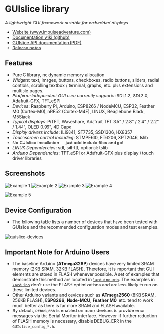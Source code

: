 # GUIslice library #
*A lightweight GUI framework suitable for embedded displays*
- [Website (www.impulseadventure.com)](https://www.impulseadventure.com/elec/guislice-gui.html)
- [Documentation wiki (github)](https://github.com/ImpulseAdventure/GUIslice/wiki)
- [GUIslice API documentation (PDF)](https://github.com/ImpulseAdventure/GUIslice/raw/master/docs/GUIslice_ref.pdf)
- [Release notes](https://github.com/ImpulseAdventure/GUIslice/releases)

## Features ##
- Pure C library, no dynamic memory allocation
- *Widgets*: text, images, buttons, checkboxes, radio buttons, sliders,
  radial controls, scrolling textbox / terminal, graphs, etc. plus extensions and multiple pages.
- *Platform-independent GUI core currently supports*: SDL1.2, SDL2.0, Adafruit-GFX, TFT_eSPI
- *Devices*: Raspberry Pi, Arduino, ESP8266 / NodeMCU, ESP32, Feather M0 (Cortex-M0), nRF52 (Cortex-M4F), LINUX, Beaglebone Black, M5Stack
- *Typical displays*: PiTFT, Waveshare, Adafruit TFT 3.5" / 2.8" / 2.4" / 2.2" / 1.44", OLED 0.96", 4D Cape
- *Display drivers include*: ILI9341, ST7735, SSD1306, HX8357
- *Touchscreen control including*: STMPE610, FT6206, XPT2046, tslib
- No GUIslice installation -- just add include files and go!
- *LINUX Dependencies*: sdl, sdl-ttf, optional: tslib
- *Arduino Dependencies*: TFT_eSPI or Adafruit-GFX plus display / touch driver libraries

## Screenshots ##

![Example 1](http://www.impulseadventure.com/elec/images/sdl_menu1.png)
![Example 2](http://www.impulseadventure.com/elec/images/microsdl-ex07.png)
![Example 3](http://www.impulseadventure.com/elec/images/guislice-ex06.png)
![Example 4](http://www.impulseadventure.com/elec/images/guislice-ex08.png)

![Example 5](http://www.impulseadventure.com/elec/images/guislice-ctrl2.png)


## Device Configuration
- The following table lists a number of devices that have been tested with GUIslice
  and the recommended configuration modes and test examples.

![guislice-devices](https://user-images.githubusercontent.com/8510097/35789025-15e0918c-09ee-11e8-9122-676833f0c3ee.PNG)

## Important Note for Arduino Users ##
- The baseline Arduino (**ATmega328P**) devices have very limited SRAM memory (2KB SRAM, 32KB FLASH).
  Therefore, it is important that GUI elements are stored in FLASH whenever possible. A set of
  examples that demonstrate this method are located in [`\arduino_min`](https://github.com/ImpulseAdventure/GUIslice/tree/master/arduino_min).
  The examples in [`\arduino`](https://github.com/ImpulseAdventure/GUIslice/tree/master/arduino) don't use the FLASH optimizations and are less likely
  to run on these limited devices.
- Other Arduino variants and devices such as **ATmega2560** (8KB SRAM, 256KB FLASH), **ESP8266**, **Node-MCU**,
  **Feather M0**, etc. tend to work much better as there is far more SRAM and FLASH available.
- By default, `DEBUG_ERR` is enabled on many devices to provide error messages via the Serial Monitor
  interface. However, if further reduction of FLASH memory is necessary, disable DEBUG_ERR
  in the `GUIslice_config_*.h`.
